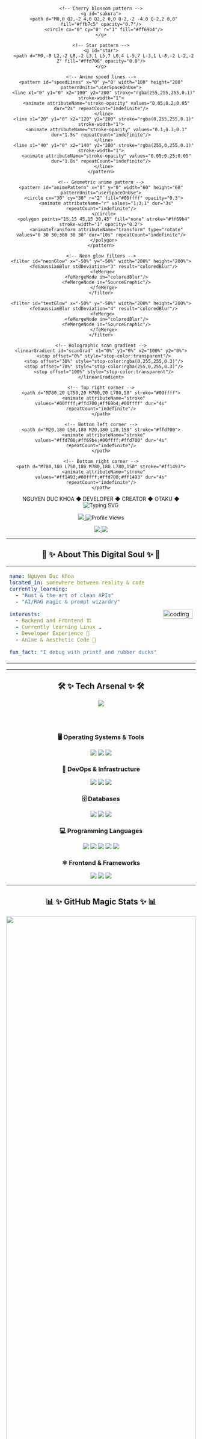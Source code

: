 <!-- Profile README for schweizerwilsemann -->

<div align="center">

<div align="center">
  
<svg width="800" height="200" viewBox="0 0 800 200" xmlns="http://www.w3.org/2000/svg">
  <defs>
    <!-- Animated gradient base -->
    <linearGradient id="bgGradient" x1="0%" y1="0%" x2="100%" y2="100%">
      <stop offset="0%" style="stop-color:#1a1a2e">
        <animate attributeName="stop-color" values="#1a1a2e;#16213e;#0f3460;#533483;#1a1a2e" dur="8s" repeatCount="indefinite"/>
      </stop>
      <stop offset="50%" style="stop-color:#16213e">
        <animate attributeName="stop-color" values="#16213e;#0f3460;#533483;#1a1a2e;#16213e" dur="8s" repeatCount="indefinite"/>
      </stop>
      <stop offset="100%" style="stop-color:#0f3460">
        <animate attributeName="stop-color" values="#0f3460;#533483;#1a1a2e;#16213e;#0f3460" dur="8s" repeatCount="indefinite"/>
      </stop>
    </linearGradient>
    
    <!-- Cherry blossom pattern -->
    <g id="sakura">
      <path d="M0,0 Q2,-2 4,0 Q2,2 0,0 Q-2,-2 -4,0 Q-2,2 0,0" fill="#ffb7c5" opacity="0.7"/>
      <circle cx="0" cy="0" r="1" fill="#ff69b4"/>
    </g>
    
    <!-- Star pattern -->
    <g id="star">
      <path d="M0,-8 L2,-2 L8,-2 L3,1 L5,7 L0,4 L-5,7 L-3,1 L-8,-2 L-2,-2 Z" fill="#ffd700" opacity="0.8"/>
    </g>
    
    <!-- Anime speed lines -->
    <pattern id="speedLines" x="0" y="0" width="100" height="200" patternUnits="userSpaceOnUse">
      <line x1="0" y1="0" x2="100" y2="200" stroke="rgba(255,255,255,0.1)" stroke-width="1">
        <animate attributeName="stroke-opacity" values="0.05;0.2;0.05" dur="2s" repeatCount="indefinite"/>
      </line>
      <line x1="20" y1="0" x2="120" y2="200" stroke="rgba(0,255,255,0.1)" stroke-width="1">
        <animate attributeName="stroke-opacity" values="0.1;0.3;0.1" dur="1.5s" repeatCount="indefinite"/>
      </line>
      <line x1="40" y1="0" x2="140" y2="200" stroke="rgba(255,0,255,0.1)" stroke-width="1">
        <animate attributeName="stroke-opacity" values="0.05;0.25;0.05" dur="1.8s" repeatCount="indefinite"/>
      </line>
    </pattern>
    
    <!-- Geometric anime pattern -->
    <pattern id="animePattern" x="0" y="0" width="60" height="60" patternUnits="userSpaceOnUse">
      <circle cx="30" cy="30" r="2" fill="#00ffff" opacity="0.3">
        <animate attributeName="r" values="1;3;1" dur="3s" repeatCount="indefinite"/>
      </circle>
      <polygon points="15,15 45,15 30,45" fill="none" stroke="#ff69b4" stroke-width="1" opacity="0.2">
        <animateTransform attributeName="transform" type="rotate" values="0 30 30;360 30 30" dur="10s" repeatCount="indefinite"/>
      </polygon>
    </pattern>
    
    <!-- Neon glow filters -->
    <filter id="neonGlow" x="-50%" y="-50%" width="200%" height="200%">
      <feGaussianBlur stdDeviation="3" result="coloredBlur"/>
      <feMerge> 
        <feMergeNode in="coloredBlur"/>
        <feMergeNode in="SourceGraphic"/>
      </feMerge>
    </filter>
    
    <filter id="textGlow" x="-50%" y="-50%" width="200%" height="200%">
      <feGaussianBlur stdDeviation="4" result="coloredBlur"/>
      <feMerge> 
        <feMergeNode in="coloredBlur"/>
        <feMergeNode in="SourceGraphic"/>
      </feMerge>
    </filter>
    
    <!-- Holographic scan gradient -->
    <linearGradient id="scanGrad" x1="0%" y1="0%" x2="100%" y2="0%">
      <stop offset="0%" style="stop-color:transparent"/>
      <stop offset="30%" style="stop-color:rgba(0,255,255,0.3)"/>
      <stop offset="70%" style="stop-color:rgba(255,0,255,0.3)"/>
      <stop offset="100%" style="stop-color:transparent"/>
    </linearGradient>
  </defs>
  
  <!-- Base background -->
  <rect width="100%" height="100%" fill="url(#bgGradient)"/>
  
  <!-- Anime speed lines background -->
  <rect width="100%" height="100%" fill="url(#speedLines)" opacity="0.4"/>
  
  <!-- Geometric anime pattern overlay -->
  <rect width="100%" height="100%" fill="url(#animePattern)" opacity="0.6"/>
  
  <!-- Floating cherry blossoms -->
  <g opacity="0.8">
    <use href="#sakura" x="100" y="50">
      <animateTransform attributeName="transform" type="translate" values="100,50; 120,30; 140,70; 100,50" dur="8s" repeatCount="indefinite"/>
      <animate attributeName="opacity" values="0.5;1;0.5" dur="4s" repeatCount="indefinite"/>
    </use>
    <use href="#sakura" x="650" y="150">
      <animateTransform attributeName="transform" type="translate" values="650,150; 630,130; 670,170; 650,150" dur="6s" repeatCount="indefinite"/>
      <animate attributeName="opacity" values="0.7;0.3;0.7" dur="5s" repeatCount="indefinite"/>
    </use>
    <use href="#sakura" x="200" y="30">
      <animateTransform attributeName="transform" type="translate" values="200,30; 220,50; 180,10; 200,30" dur="7s" repeatCount="indefinite"/>
      <animate attributeName="opacity" values="0.4;0.9;0.4" dur="3s" repeatCount="indefinite"/>
    </use>
    <use href="#sakura" x="550" y="40">
      <animateTransform attributeName="transform" type="translate" values="550,40; 570,60; 530,20; 550,40" dur="9s" repeatCount="indefinite"/>
    </use>
  </g>
  
  <!-- Floating anime stars -->
  <g opacity="0.9">
    <use href="#star" x="150" y="120" transform="scale(0.5)">
      <animateTransform attributeName="transform" type="rotate" values="0 150 120;360 150 120" dur="4s" repeatCount="indefinite"/>
      <animate attributeName="opacity" values="0.3;1;0.3" dur="2s" repeatCount="indefinite"/>
    </use>
    <use href="#star" x="680" y="80" transform="scale(0.3)">
      <animateTransform attributeName="transform" type="rotate" values="360 680 80;0 680 80" dur="5s" repeatCount="indefinite"/>
      <animate attributeName="opacity" values="0.5;0.8;0.5" dur="3s" repeatCount="indefinite"/>
    </use>
    <use href="#star" x="50" y="170" transform="scale(0.4)">
      <animateTransform attributeName="transform" type="rotate" values="0 50 170;360 50 170" dur="6s" repeatCount="indefinite"/>
    </use>
  </g>
  
  <!-- Large animated neon orbs -->
  <circle cx="150" cy="60" r="25" fill="#ff1493" filter="url(#neonGlow)" opacity="0.6">
    <animate attributeName="cy" values="60;40;80;60" dur="4s" repeatCount="indefinite"/>
    <animate attributeName="r" values="25;35;20;25" dur="4s" repeatCount="indefinite"/>
    <animate attributeName="fill" values="#ff1493;#00ffff;#ff69b4;#ff1493" dur="6s" repeatCount="indefinite"/>
  </circle>
  
  <circle cx="650" cy="140" r="20" fill="#00ffff" filter="url(#neonGlow)" opacity="0.7">
    <animate attributeName="cy" values="140;120;160;140" dur="5s" repeatCount="indefinite"/>
    <animate attributeName="r" values="20;30;15;20" dur="5s" repeatCount="indefinite"/>
    <animate attributeName="fill" values="#00ffff;#ff69b4;#ffd700;#00ffff" dur="4s" repeatCount="indefinite"/>
  </circle>
  
  <!-- Anime-style energy particles -->
  <g opacity="0.8">
    <circle cx="100" cy="190" r="3" fill="#ff69b4">
      <animate attributeName="cy" values="190;-10" dur="6s" repeatCount="indefinite"/>
      <animate attributeName="opacity" values="0;1;1;0" dur="6s" repeatCount="indefinite"/>
      <animate attributeName="r" values="1;3;1" dur="2s" repeatCount="indefinite"/>
    </circle>
    <circle cx="250" cy="190" r="4" fill="#00ffff">
      <animate attributeName="cy" values="190;-10" dur="8s" repeatCount="indefinite"/>
      <animate attributeName="opacity" values="0;1;1;0" dur="8s" repeatCount="indefinite"/>
    </circle>
    <circle cx="400" cy="190" r="2" fill="#ffd700">
      <animate attributeName="cy" values="190;-10" dur="7s" repeatCount="indefinite"/>
      <animate attributeName="opacity" values="0;1;1;0" dur="7s" repeatCount="indefinite"/>
    </circle>
    <circle cx="550" cy="190" r="3" fill="#ff1493">
      <animate attributeName="cy" values="190;-10" dur="9s" repeatCount="indefinite"/>
      <animate attributeName="opacity" values="0;1;1;0" dur="9s" repeatCount="indefinite"/>
    </circle>
    <circle cx="700" cy="190" r="2" fill="#00ff7f">
      <animate attributeName="cy" values="190;-10" dur="5s" repeatCount="indefinite"/>
      <animate attributeName="opacity" values="0;1;1;0" dur="5s" repeatCount="indefinite"/>
    </circle>
  </g>
  
  <!-- Anime-style energy beams -->
  <rect x="-300" y="70" width="200" height="3" fill="url(#laserGrad1)" opacity="0.9">
    <animate attributeName="x" values="-300;800" dur="3s" repeatCount="indefinite"/>
    <animate attributeName="opacity" values="0;1;1;0" dur="3s" repeatCount="indefinite"/>
  </rect>
  
  <rect x="-250" y="130" width="150" height="2" fill="url(#laserGrad2)" opacity="0.8">
    <animate attributeName="x" values="-250;800" dur="4s" repeatCount="indefinite"/>
    <animate attributeName="opacity" values="0;1;1;0" dur="4s" repeatCount="indefinite"/>
  </rect>
  
  <!-- Energy beam gradients -->
  <defs>
    <linearGradient id="laserGrad1" x1="0%" y1="0%" x2="100%" y2="0%">
      <stop offset="0%" style="stop-color:transparent"/>
      <stop offset="50%" style="stop-color:#ff69b4"/>
      <stop offset="100%" style="stop-color:transparent"/>
    </linearGradient>
    <linearGradient id="laserGrad2" x1="0%" y1="0%" x2="100%" y2="0%">
      <stop offset="0%" style="stop-color:transparent"/>
      <stop offset="50%" style="stop-color:#00ffff"/>
      <stop offset="100%" style="stop-color:transparent"/>
    </linearGradient>
  </defs>
  
  <!-- Anime-style corner decorations -->
  <g stroke-width="2" fill="none" opacity="0.8">
    <!-- Top left corner -->
    <path d="M20,20 L50,20 M20,20 L20,50" stroke="#ff69b4">
      <animate attributeName="stroke" values="#ff69b4;#00ffff;#ffd700;#ff69b4" dur="4s" repeatCount="indefinite"/>
    </path>
    
    <!-- Top right corner -->
    <path d="M780,20 L750,20 M780,20 L780,50" stroke="#00ffff">
      <animate attributeName="stroke" values="#00ffff;#ffd700;#ff69b4;#00ffff" dur="4s" repeatCount="indefinite"/>
    </path>
    
    <!-- Bottom left corner -->
    <path d="M20,180 L50,180 M20,180 L20,150" stroke="#ffd700">
      <animate attributeName="stroke" values="#ffd700;#ff69b4;#00ffff;#ffd700" dur="4s" repeatCount="indefinite"/>
    </path>
    
    <!-- Bottom right corner -->
    <path d="M780,180 L750,180 M780,180 L780,150" stroke="#ff1493">
      <animate attributeName="stroke" values="#ff1493;#00ffff;#ffd700;#ff1493" dur="4s" repeatCount="indefinite"/>
    </path>
  </g>
  
  <!-- Rotating energy rings -->
  <circle cx="100" cy="100" r="30" fill="none" stroke="#ff69b4" stroke-width="1" opacity="0.5">
    <animateTransform attributeName="transform" type="rotate" values="0 100 100;360 100 100" dur="8s" repeatCount="indefinite"/>
    <animate attributeName="stroke-opacity" values="0.2;0.8;0.2" dur="4s" repeatCount="indefinite"/>
  </circle>
  
  <circle cx="700" cy="100" r="40" fill="none" stroke="#00ffff" stroke-width="1" opacity="0.4">
    <animateTransform attributeName="transform" type="rotate" values="360 700 100;0 700 100" dur="10s" repeatCount="indefinite"/>
    <animate attributeName="stroke-opacity" values="0.1;0.7;0.1" dur="3s" repeatCount="indefinite"/>
  </circle>
  
  <!-- Main text with anime-style glow -->
  <text x="400" y="110" text-anchor="middle" font-family="monospace, 'Courier New'" font-size="42" font-weight="bold" fill="#ffffff" filter="url(#textGlow)">
    NGUYEN DUC KHOA
    <animate attributeName="fill" values="#ffffff;#ff69b4;#00ffff;#ffd700;#ffffff" dur="5s" repeatCount="indefinite"/>
  </text>
  
  <!-- Anime-style subtitle -->
  <text x="400" y="140" text-anchor="middle" font-family="monospace, 'Courier New'" font-size="14" fill="#ff69b4" opacity="0.9">
    ◆ DEVELOPER ◆ CREATOR ◆ OTAKU ◆
    <animate attributeName="fill" values="#ff69b4;#00ffff;#ffd700;#ff69b4" dur="4s" repeatCount="indefinite"/>
    <animate attributeName="opacity" values="0.7;1;0.7" dur="3s" repeatCount="indefinite"/>
  </text>
  
  <!-- Holographic scanning effect -->
  <rect x="-100" y="0" width="80" height="200" fill="url(#scanGrad)" opacity="0.4">
    <animate attributeName="x" values="-100;800" dur="6s" repeatCount="indefinite"/>
  </rect>
  
  <!-- Additional anime sparkles -->
  <g opacity="0.7">
    <circle cx="300" cy="60" r="1" fill="#ffffff">
      <animate attributeName="opacity" values="0;1;0" dur="1.5s" repeatCount="indefinite"/>
      <animate attributeName="r" values="1;3;1" dur="1.5s" repeatCount="indefinite"/>
    </circle>
    <circle cx="500" cy="160" r="1" fill="#ff69b4">
      <animate attributeName="opacity" values="0;1;0" dur="2s" repeatCount="indefinite"/>
      <animate attributeName="r" values="1;2;1" dur="2s" repeatCount="indefinite"/>
    </circle>
    <circle cx="600" cy="50" r="1" fill="#00ffff">
      <animate attributeName="opacity" values="0;1;0" dur="1.8s" repeatCount="indefinite"/>
      <animate attributeName="r" values="1;2.5;1" dur="1.8s" repeatCount="indefinite"/>
    </circle>
  </g>
</svg>

</div>

<img src="https://readme-typing-svg.demolab.com?font=Fira+Code&weight=600&size=24&duration=3000&pause=1000&color=FF6B9D&center=true&vCenter=true&multiline=true&repeat=true&random=false&width=900&height=120&lines=Welcome+to+my+Digital+Playground;Backend+Wizard+DevOps+Ninja+AI+Whisperer;Milktea+Powered+Anime+Inspired+Dream+Builder" alt="Typing SVG" />

<br/>

<!-- Floating badges with glow effect -->
<p align="center">
  <a href="https://github.com/schweizerwilsemann">
    <img src="https://img.shields.io/badge/🌟_Profile_Views-FF1493?style=for-the-badge&logoColor=white&labelColor=000&color=FF69B4"/>
  </a>
  <img src="https://komarev.com/ghpvc/?username=schweizerwilsemann&style=for-the-badge&color=ff69b4&label=VISITORS" alt="Profile Views"/>
</p>

<p align="center">
  <a href="mailto:khoa.qianyingya@gmail.com">
    <img src="https://img.shields.io/badge/📧_Let's_Talk-EA4335?style=for-the-badge&logo=gmail&logoColor=white&labelColor=000" />
  </a>
  <a href="https://www.linkedin.com/in/khoa-nguyen-016280323/">
    <img src="https://img.shields.io/badge/💼_Connect-0A66C2?style=for-the-badge&logo=linkedin&logoColor=white&labelColor=000" />
  </a>
</p>

</div>

---

<div align="center">

## 🌈 ✨ About This Digital Soul ✨ 🌈

</div>

<div align="center">
<table>
<tr>
<td width="50%">

```yaml
name: Nguyen Duc Khoa
located_in: somewhere between reality & code
currently_learning: 
  - "Rust & the art of clean APIs"
  - "AI/RAG magic & prompt wizardry"

interests: 
  - Backend and Frontend 🏗️
  - Currently learning Linux ☁️
  - Developer Experience 💫
  - Anime & Aesthetic Code 🌸

fun_fact: "I debug with printf and rubber ducks"
```

</td>
<td width="50%">

<img src="https://media.giphy.com/media/qgQUggAC3Pfv687qPC/giphy.gif" width="100%" alt="coding"/>

</td>
</tr>
</table>
</div>

---

<div align="center">

## 🛠️ ✨ Tech Arsenal ✨ 🛠️

<img src="https://skillicons.dev/icons?i=linux,docker,postgres,mysql,react,nextjs,nodejs,typescript,python,nginx,jenkins,java,tailwind,dotnet,mongodb,bash,arch&perline=6" />

<br/><br/>

### 🖥️ **Operating Systems & Tools**
<img src="https://img.shields.io/badge/🐧_Linux-FCC624?style=for-the-badge&logo=linux&logoColor=000&labelColor=000"/>
<img src="https://img.shields.io/badge/🏹_Arch_Linux-1793D1?style=for-the-badge&logo=archlinux&logoColor=fff&labelColor=000"/>
<img src="https://img.shields.io/badge/💻_Bash-4EAA25?style=for-the-badge&logo=gnubash&logoColor=fff&labelColor=000"/>

### 🐳 **DevOps & Infrastructure**
<img src="https://img.shields.io/badge/🐳_Docker-2496ED?style=for-the-badge&logo=docker&logoColor=fff&labelColor=000"/>
<img src="https://img.shields.io/badge/🔧_Jenkins-D24939?style=for-the-badge&logo=jenkins&logoColor=fff&labelColor=000"/>
<img src="https://img.shields.io/badge/🌐_NGINX-009639?style=for-the-badge&logo=nginx&logoColor=fff&labelColor=000"/>

### 🗄️ **Databases**
<img src="https://img.shields.io/badge/🐘_PostgreSQL-4169E1?style=for-the-badge&logo=postgresql&logoColor=fff&labelColor=000"/>
<img src="https://img.shields.io/badge/🐬_MySQL-4479A1?style=for-the-badge&logo=mysql&logoColor=fff&labelColor=000"/>
<img src="https://img.shields.io/badge/🍃_MongoDB-47A248?style=for-the-badge&logo=mongodb&logoColor=fff&labelColor=000"/>

### 💻 **Programming Languages**
<img src="https://img.shields.io/badge/💚_Node.js-339933?style=for-the-badge&logo=nodedotjs&logoColor=fff&labelColor=000"/>
<img src="https://img.shields.io/badge/🔷_TypeScript-3178C6?style=for-the-badge&logo=typescript&logoColor=fff&labelColor=000"/>
<img src="https://img.shields.io/badge/🐍_Python-3776AB?style=for-the-badge&logo=python&logoColor=fff&labelColor=000"/>
<img src="https://img.shields.io/badge/☕_Java-ED8B00?style=for-the-badge&logo=openjdk&logoColor=fff&labelColor=000"/>
<img src="https://img.shields.io/badge/🟦_.NET-512BD4?style=for-the-badge&logo=dotnet&logoColor=fff&labelColor=000"/>

### ⚛️ **Frontend & Frameworks**
<img src="https://img.shields.io/badge/⚛️_React-61DAFB?style=for-the-badge&logo=react&logoColor=000&labelColor=000"/>
<img src="https://img.shields.io/badge/🚀_Next.js-000000?style=for-the-badge&logo=nextdotjs&logoColor=fff&labelColor=000"/>
<img src="https://img.shields.io/badge/🎨_Tailwind_CSS-06B6D4?style=for-the-badge&logo=tailwindcss&logoColor=fff&labelColor=000"/>

</div>

---

<div align="center">

## 📊 ✨ GitHub Magic Stats ✨ 📊

<img width="100%" src="https://github-readme-activity-graph.vercel.app/graph?username=schweizerwilsemann&custom_title=Contribution%20Graph&bg_color=0D1117&color=FF69B4&line=FF1493&point=FFFFFF&area=true&hide_border=true"/>

<br/>

<table>
<tr>
<td width="50%">
<img src="https://github-readme-stats.vercel.app/api?username=schweizerwilsemann&show_icons=true&theme=tokyonight&hide_border=true&bg_color=0D1117&title_color=FF69B4&icon_color=FF1493&text_color=FFFFFF&rank_icon=github" alt="GitHub Stats"/>
</td>
<td width="50%">
<img src="https://github-readme-stats.vercel.app/api/top-langs/?username=schweizerwilsemann&layout=compact&theme=tokyonight&hide_border=true&bg_color=0D1117&title_color=FF69B4&text_color=FFFFFF" alt="Top Languages"/>
</td>
</tr>
</table>

<img src="https://github-readme-streak-stats.herokuapp.com/?user=schweizerwilsemann&theme=tokyonight&hide_border=true&background=0D1117&stroke=FF69B4&ring=FF1493&fire=FF69B4&currStreakNum=FFFFFF&sideNums=FFFFFF&currStreakLabel=FF69B4&sideLabels=FF69B4&dates=FFFFFF" alt="GitHub Streak"/>

<br/>

<img src="https://github-profile-trophy.vercel.app/?username=schweizerwilsemann&theme=tokyonight&no-bg=true&no-frame=true&row=1&column=7" alt="GitHub Trophies"/>

</div>

---

<div align="center">

## 🌸 ✨ Daily Inspiration ✨ 🌸

<table>
<tr>
<td width="60%">

### 💭 Philosophy of Code
```javascript
const life = {
  milktea: '🧋 Essential fuel',
  anime: '🌸 Creative inspiration', 
  code: '💻 Digital poetry',
  dreams: '✨ Infinite possibilities'
};

function createMagic() {
  return life.milktea + life.anime + life.code + life.dreams;
}
```

</td>
<td width="40%">

<img src="https://media.giphy.com/media/L1R1tvI9svkIWwpVYr/giphy.gif" width="100%" alt="anime coding"/>

</td>
</tr>
</table>

<img src="https://quotes-github-readme.vercel.app/api?type=horizontal&theme=tokyonight&bg_color=0D1117&border_color=FF69B4" alt="Random Dev Quote"/>

</div>

---

<div align="center">

## 🎯 ✨ Current Adventures ✨ 🎯

<table>
<tr>
<td align="center" width="33%">

### 🚀 **Building**
Learning to scalable 
Database  

</td>
<td align="center" width="33%">

### 🧠 **Learning**
AI-powered development  
tools & automation

</td>
<td align="center" width="33%">

### 🌟 **Exploring**
Next-gen DevOps  
& cloud architectures

</td>
</tr>
</table>

</div>

---

<div align="center">

## 📬 ✨ Let's Connect & Create Magic ✨ 📬

<a href="mailto:khoa.qianyingya@gmail.com">
  <img src="https://img.shields.io/badge/📧_Email_Me-EA4335?style=for-the-badge&logo=gmail&logoColor=white&labelColor=000"/>
</a>
<a href="https://t.me/schweizerwilsemann">
  <img src="https://img.shields.io/badge/💬_Telegram-26A5E4?style=for-the-badge&logo=telegram&logoColor=white&labelColor=000"/>
</a>

<br/><br/>

<img src="https://capsule-render.vercel.app/api?type=waving&color=gradient&customColorList=6,11,20&height=120&section=footer"/>

---

<div align="center">
  <img src="https://readme-typing-svg.demolab.com?font=Fira+Code&size=20&duration=2000&pause=1000&color=FF69B4&center=true&vCenter=true&width=600&lines=Thanks+for+visiting!;Star+some+repos+if+you+like+them!;Let's+build+something+amazing+together!" alt="Footer"/>
</div>

</div>

